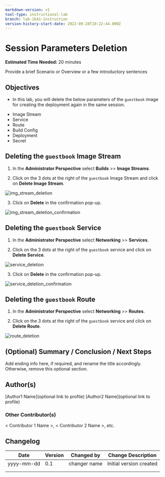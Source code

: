 ```yaml
---
markdown-version: v1
tool-type: instructional-lab
branch: lab-1641-instruction
version-history-start-date: 2022-09-28T10:22:44.000Z
---
```

# Session Parameters Deletion

**Estimated Time Needed:** 20 minutes

Provide a brief  Scenario or Overview or a few introductory sentences

## Objectives

* In this lab, you will delete the below parameters of the `guestbook` image for creating the deployment again in the same session.

- Image Stream
- Service
- Route
- Build Config
- Deployment
- Secret


## Deleting the `guestbook` Image Stream

1. In the **Administrator Perspective** select **Builds** >> **Image Streams**.

2. Click on the 3 dots at the right of the `guestbook` Image Stream and click on **Delete Image Stream**.

![img_stream_deletion](images/img_stream_deletion.jpg)

3. Click on **Delete** in the confirmation pop-up.

![img_stream_deletion_confirmation](images/img_stream_deletion_confirmation.jpg)


## Deleting the `guestbook` Service

1. In the **Administrator Perspective** select **Networking** >> **Services**.

2. Click on the 3 dots at the right of the `guestbook` service and click on **Delete Service**.

![service_deletion](images/service_deletion.jpg)

3. Click on **Delete** in the confirmation pop-up.

![service_deletion_confirmation](images/service_deletion_confirmation.jpg)

## Deleting the `guestbook` Route

1. In the **Administrator Perspective** select **Networking** >> **Routes**.

2. Click on the 3 dots at the right of the `guestbook` service and click on **Delete Route**.

![route_deletion](images/route_deletion.jpg)


## (Optional) Summary / Conclusion / Next Steps
Add ending info here, if required, and rename the title accordingly. Otherwise, remove this optional section.

## Author(s)
[Author1 Name](optional link to profile) 
[Author2 Name](optional link to profile) 

### Other Contributor(s) 
< Contributor 1 Name >, < Contributor 2 Name >, etc.

## Changelog
| Date | Version | Changed by | Change Description |
|------|--------|--------|---------|
| yyyy-mm-dd | 0.1 | changer name | Initial version created |
|   |   |   |   |
|   |   |   |   |
